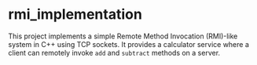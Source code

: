 # rmi_implementation
This project implements a simple Remote Method Invocation (RMI)-like system in C++ using TCP sockets. It provides a calculator service where a client can remotely invoke `add` and `subtract` methods on a server.
